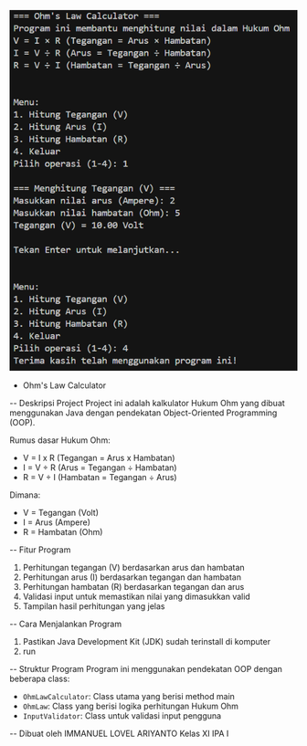 ![Program Result](Result.png)
- Ohm's Law Calculator

-- Deskripsi Project
Project ini adalah kalkulator Hukum Ohm yang dibuat menggunakan Java dengan pendekatan Object-Oriented Programming (OOP).

Rumus dasar Hukum Ohm:
- V = I x R (Tegangan = Arus x Hambatan)
- I = V ÷ R (Arus = Tegangan ÷ Hambatan)
- R = V ÷ I (Hambatan = Tegangan ÷ Arus)

Dimana:
- V = Tegangan (Volt)
- I = Arus (Ampere)
- R = Hambatan (Ohm)


-- Fitur Program
1. Perhitungan tegangan (V) berdasarkan arus dan hambatan
2. Perhitungan arus (I) berdasarkan tegangan dan hambatan
3. Perhitungan hambatan (R) berdasarkan tegangan dan arus
4. Validasi input untuk memastikan nilai yang dimasukkan valid
5. Tampilan hasil perhitungan yang jelas

-- Cara Menjalankan Program
1. Pastikan Java Development Kit (JDK) sudah terinstall di komputer
2. run

-- Struktur Program
Program ini menggunakan pendekatan OOP dengan beberapa class:
- `OhmLawCalculator`: Class utama yang berisi method main
- `OhmLaw`: Class yang berisi logika perhitungan Hukum Ohm
- `InputValidator`: Class untuk validasi input pengguna

-- Dibuat oleh
IMMANUEL LOVEL ARIYANTO
Kelas XI IPA I 
